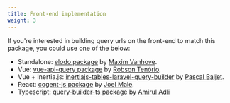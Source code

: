 ```yaml
---
title: Front-end implementation
weight: 3
---
```


If you're interested in building query urls on the front-end to match this package, you could use one of the below:

- Standalone: [elodo package](https://www.npmjs.com/package/elodo) by [Maxim Vanhove](https://github.com/MaximVanhove).
- Vue: [vue-api-query package](https://github.com/robsontenorio/vue-api-query) by [Robson Tenório](https://github.com/robsontenorio).
- Vue + Inertia.js: [inertiajs-tables-laravel-query-builder](https://github.com/protonemedia/inertiajs-tables-laravel-query-builder) by [
Pascal Baljet](https://github.com/pascalbaljet).
- React: [cogent-js package](https://www.npmjs.com/package/cogent-js) by [Joel Male](https://github.com/joelwmale).
- Typescript: [query-builder-ts package](https://www.npmjs.com/package/@vortechron/query-builder-ts) by [Amirul Adli](https://www.npmjs.com/~vortechron)
